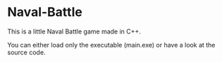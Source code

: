 # Naval-Battle

This is a little Naval Battle game made in C++.

You can either load only the executable (main.exe) or have a look at the source code.
